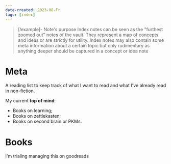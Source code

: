 ```yaml
---
date-created: 2023-08-Fr
tags: [index]
---
```


> [!example]- Note's purpose
> Index notes can be seen as the "furthest zoomed out" notes of the vault. They represent a map of concepts and ideas or are strictly for utility. Index notes may also contain some meta information about a certain topic but only rudimentary as anything deeper should be captured in a concept or idea note
> 

# Meta 

A reading list to keep track of what I want to read and what I've already read in non-fiction. 

My current **top of mind**: 
- Books on learning;
- Books on zettlekasten;
- Books on second brain or PKMs.

# Books

I'm trialing managing this on goodreads